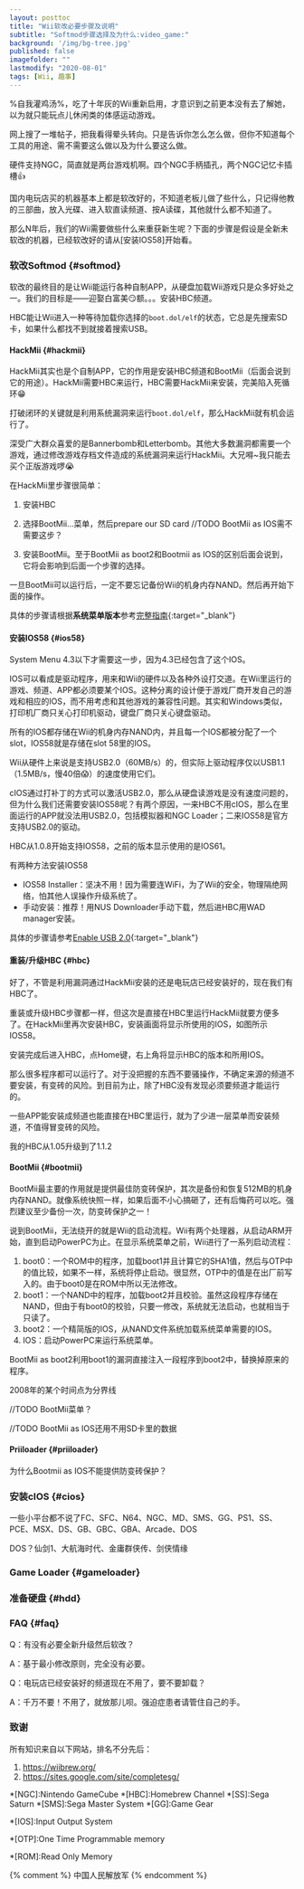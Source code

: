 ```yaml
---
layout: posttoc
title: "Wii软改必要步骤及说明"
subtitle: "Softmod步骤选择及为什么:video_game:"
background: '/img/bg-tree.jpg'
published: false
imagefolder: ""
lastmodify: "2020-08-01"
tags: [Wii, 趣事]
---
```


%自我灌鸡汤%，吃了十年灰的Wii重新启用，才意识到之前更本没有去了解她，以为就只能玩点儿休闲类的体感运动游戏。

网上搜了一堆帖子，把我看得晕头转向。只是告诉你怎么怎么做，但你不知道每个工具的用途、需不需要这么做以及为什么要这么做。

硬件支持NGC，简直就是两台游戏机啊。四个NGC手柄插孔，两个NGC记忆卡插槽:+1:

国内电玩店买的机器基本上都是软改好的，不知道老板儿做了些什么，只记得他教的三部曲，放入光碟、进入软直读频道、按A读碟，其他就什么都不知道了。

那么N年后，我们的Wii需要做些什么来重获新生呢？下面的步骤是假设是全新未软改的机器，已经软改好的请从[安装IOS58]开始看。

### 软改Softmod {#softmod}

软改的最终目的是让Wii能运行各种自制APP，从硬盘加载Wii游戏只是众多好处之一。我们的目标是——迎娶白富美:smirk:额。。。安装HBC频道。

HBC能让Wii进入一种等待加载你选择的`boot.dol/elf`的状态，它总是先搜索SD卡，如果什么都找不到就接着搜索USB。

#### HackMii {#hackmii}

HackMii其实也是个自制APP，它的作用是安装HBC频道和BootMii（后面会说到它的用途）。HackMii需要HBC来运行，HBC需要HackMii来安装，完美陷入死循环:grin:

打破闭环的关键就是利用系统漏洞来运行`boot.dol/elf`，那么HackMii就有机会运行了。

深受广大群众喜爱的是Bannerbomb和Letterbomb。其他大多数漏洞都需要一个游戏，通过修改游戏存档文件造成的系统漏洞来运行HackMii。大兄嘚~我只能去买个正版游戏啰:sob:

在HackMii里步骤很简单：

1. 安装HBC

1. 选择BootMii...菜单，然后prepare our SD card //TODO BootMii as IOS需不需要这步？

1. 安装BootMii。至于BootMii as boot2和Bootmii as IOS的区别后面会说到，它将会影响到后面一个步骤的选择。

一旦BootMii可以运行后，一定不要忘记备份Wii的机身内存NAND。然后再开始下面的操作。

具体的步骤请根据**系统菜单版本**参考[完整指南](https://sites.google.com/site/completesg/hacking-guide){:target="_blank"}

#### 安装IOS58 {#ios58}

System Menu 4.3以下才需要这一步，因为4.3已经包含了这个IOS。

IOS可以看成是驱动程序，用来和Wii的硬件以及各种外设打交道。在Wii里运行的游戏、频道、APP都必须要某个IOS。这种分离的设计便于游戏厂商开发自己的游戏和相应的IOS，而不用考虑和其他游戏的兼容性问题。其实和Windows类似，打印机厂商只关心打印机驱动，键盘厂商只关心键盘驱动。

所有的IOS都存储在Wii的机身内存NAND内，并且每一个IOS都被分配了一个slot，IOS58就是存储在slot 58里的IOS。

Wii从硬件上来说是支持USB2.0（60MB/s）的，但实际上驱动程序仅以USB1.1（1.5MB/s，慢40倍:scream:）的速度使用它们。

cIOS通过打补丁的方式可以激活USB2.0，那么从硬盘读游戏是没有速度问题的，但为什么我们还需要安装IOS58呢？有两个原因，一来HBC不用cIOS，那么在里面运行的APP就没法用USB2.0，包括模拟器和NGC Loader；二来IOS58是官方支持USB2.0的驱动。

HBC从1.0.8开始支持IOS58，之前的版本显示使用的是IOS61。

有两种方法安装IOS58

- IOS58 Installer：坚决不用！因为需要连WiFi，为了Wii的安全，物理隔绝网络，怕其他人误操作升级系统了。
- 手动安装：推荐！用NUS Downloader手动下载，然后进HBC用WAD manager安装。

具体的步骤请参考[Enable USB 2.0](https://sites.google.com/site/completesg/enable-usb-2-0){:target="_blank"}

#### 重装/升级HBC {#hbc}

好了，不管是利用漏洞通过HackMii安装的还是电玩店已经安装好的，现在我们有HBC了。

重装或升级HBC步骤都一样，但这次是直接在HBC里运行HackMii就要方便多了。在HackMii里再次安装HBC，安装画面将显示所使用的IOS，如图所示IOS58。

安装完成后进入HBC，点Home键，右上角将显示HBC的版本和所用IOS。

那么很多程序都可以运行了。对于没把握的东西不要骚操作，不确定来源的频道不要安装，有变砖的风险。到目前为止，除了HBC没有发现必须要频道才能运行的。

一些APP能安装成频道也能直接在HBC里运行，就为了少进一层菜单而安装频道，不值得冒变砖的风险。

我的HBC从1.05升级到了1.1.2

#### BootMii {#bootmii}

BootMii最主要的作用就是提供最佳防变砖保护，其次是备份和恢复512MB的机身内存NAND。就像系统快照一样，如果后面不小心搞砸了，还有后悔药可以吃。强烈建议至少备份一次，防变砖保护之一！

说到BootMii，无法绕开的就是Wii的启动流程。Wii有两个处理器，从启动ARM开始，直到启动PowerPC为止。在显示系统菜单之前，Wii进行了一系列启动流程：

1. boot0：一个ROM中的程序，加载boot1并且计算它的SHA1值，然后与OTP中的值比较，如果不一样，系统将停止启动。很显然，OTP中的值是在出厂前写入的。由于boot0是在ROM中所以无法修改。
2. boot1：一个NAND中的程序，加载boot2并且校验。虽然这段程序存储在NAND，但由于有boot0的校验，只要一修改，系统就无法启动，也就相当于只读了。
3. boot2：一个精简版的IOS，从NAND文件系统加载系统菜单需要的IOS。
4. IOS：启动PowerPC来运行系统菜单。

BootMii as boot2利用boot1的漏洞直接注入一段程序到boot2中，替换掉原来的程序。

2008年的某个时间点为分界线

//TODO BootMii菜单？

//TODO BootMii as IOS还用不用SD卡里的数据

#### Priiloader {#priiloader}

为什么Bootmii as IOS不能提供防变砖保护？

### 安装cIOS {#cios}

一些小平台都不说了FC、SFC、N64、NGC、MD、SMS、GG、PS1、SS、PCE、MSX、DS、GB、GBC、GBA、Arcade、DOS

DOS？仙剑1、大航海时代、金庸群侠传、剑侠情缘

### Game Loader {#gameloader}

### 准备硬盘 {#hdd}

### FAQ {#faq}

Q：有没有必要全新升级然后软改？

A：基于最小修改原则，完全没有必要。

Q：电玩店已经安装好的频道现在不用了，要不要卸载？

A：千万不要！不用了，就放那儿呗。强迫症患者请管住自己的手。

### 致谢

所有知识来自以下网站，排名不分先后：

1. https://wiibrew.org/
2. https://sites.google.com/site/completesg/

*[NGC]:Nintendo GameCube
*[HBC]:Homebrew Channel
*[SS]:Sega Saturn
*[SMS]:Sega Master System
*[GG]:Game Gear

*[IOS]:Input Output System

*[OTP]:One Time Programmable memory

*[ROM]:Read Only Memory

{% comment %}
中国人民解放军
{% endcomment %}
